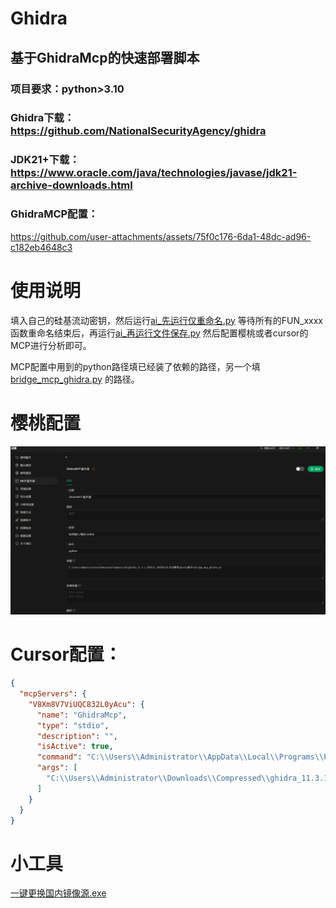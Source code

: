 # Ghidra
## 基于GhidraMcp的快速部署脚本
### 项目要求：python>3.10


### Ghidra下载：https://github.com/NationalSecurityAgency/ghidra
### JDK21+下载：https://www.oracle.com/java/technologies/javase/jdk21-archive-downloads.html
### GhidraMCP配置：
https://github.com/user-attachments/assets/75f0c176-6da1-48dc-ad96-c182eb4648c3


# 使用说明
填入自己的硅基流动密钥，然后运行[ai_先运行仅重命名.py](%E8%84%9A%E6%9C%AC/ai_%E5%85%88%E8%BF%90%E8%A1%8C%E4%BB%85%E9%87%8D%E5%91%BD%E5%90%8D.py)
等待所有的FUN_xxxx函数重命名结束后，再运行[ai_再运行文件保存.py](%E8%84%9A%E6%9C%AC/ai_%E5%86%8D%E8%BF%90%E8%A1%8C%E6%96%87%E4%BB%B6%E4%BF%9D%E5%AD%98.py)
然后配置樱桃或者cursor的MCP进行分析即可。

MCP配置中用到的python路径填已经装了依赖的路径，另一个填[bridge_mcp_ghidra.py](%E8%84%9A%E6%9C%AC/bridge_mcp_ghidra.py)
的路径。
# 樱桃配置
![image.png](图片/image.png)

# Cursor配置：
```json
{
  "mcpServers": {
    "V8Xm8V7ViUQC832L0yAcu": {
      "name": "GhidraMcp",
      "type": "stdio",
      "description": "",
      "isActive": true,
      "command": "C:\\Users\\Administrator\\AppData\\Local\\Programs\\Python\\Python313\\python.exe",
      "args": [
        "C:\\Users\\Administrator\\Downloads\\Compressed\\ghidra_11.3.1_PUBLIC_20250219\\bridge_mcp_ghidra.py"
      ]
    }
  }
}

```
# 小工具
[一键更换国内镜像源.exe](%E5%B7%A5%E5%85%B7/%E4%B8%80%E9%94%AE%E6%9B%B4%E6%8D%A2%E5%9B%BD%E5%86%85%E9%95%9C%E5%83%8F%E6%BA%90.exe)

